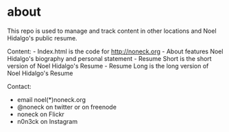 about
=====

This repo is used to manage and track content in other locations and Noel Hidalgo's public resume.

Content:
	- Index.html is the code for http://noneck.org
	- About features Noel Hidalgo's biography and personal statement
	- Resume Short is the short version of Noel Hidalgo's Resume
	- Resume Long is the long version of Noel Hidalgo's Resume

Contact:
* email noel(*)noneck.org
* @noneck on twitter or on freenode
* noneck on Flickr
* n0n3ck on Instagram
